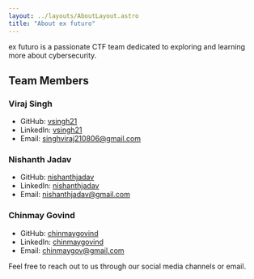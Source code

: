 ```yaml
---
layout: ../layouts/AboutLayout.astro
title: "About ex futuro"
---
```


ex futuro is a passionate CTF team dedicated to exploring and learning more about cybersecurity.

## Team Members

### Viraj Singh
- GitHub: [vsingh21](https://github.com/vsingh21)
- LinkedIn: [vsingh21](https://www.linkedin.com/in/vsingh21/)
- Email: singhviraj210806@gmail.com

### Nishanth Jadav
- GitHub: [nishanthjadav](https://github.com/nishanthjadav)
- LinkedIn: [nishanthjadav](https://www.linkedin.com/in/nishanthjadav/)
- Email: nishanthjadav@gmail.com

### Chinmay Govind
- GitHub: [chinmaygovind](https://github.com/chinmaygovind)
- LinkedIn: [chinmaygovind](https://www.linkedin.com/in/chinmaygovind/)
- Email: chinmaygov@gmail.com


Feel free to reach out to us through our social media channels or email.


